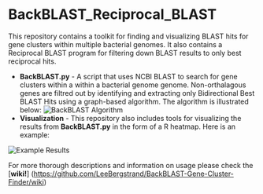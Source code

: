BackBLAST_Reciprocal_BLAST
==========================

This repository contains a toolkit for finding and visualizing BLAST hits for gene clusters within multiple bacterial genomes. It also contains a Reciprocal BLAST program for filtering down BLAST results to only best reciprocal hits.

- **BackBLAST.py** - A script that uses NCBI BLAST to search for gene clusters within a within a bacterial genome genome. Non-orthalagous genes are filtred out by identifying and extracting only Bidirectional Best BLAST Hits using a graph-based algorithm. The algorithm is illustrated below:
![BackBLAST Algorithm](https://raw.githubusercontent.com/LeeBergstrand/BackBLAST-Gene-Cluster-Finder/master/Media/BackBLAST-Algorithm.gif)
- **Visualization** - This repository also includes tools for visualizing the results from **BackBLAST.py** in the form of a R heatmap. Here is an example:

![Example Results](https://raw.githubusercontent.com/LeeBergstrand/BackBLAST-Gene-Cluster-Finder/master/Media/ExampleResults.jpeg)

For more thorough descriptions and information on usage please check the [**wiki!**] (https://github.com/LeeBergstrand/BackBLAST-Gene-Cluster-Finder/wiki)
